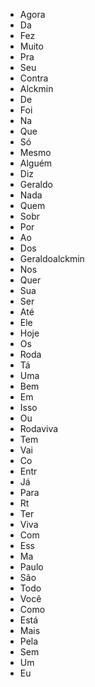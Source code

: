 - Agora
- Da
- Fez
- Muito
- Pra
- Seu
- Contra
- Alckmin
- De
- Foi
- Na
- Que
- Só
- Mesmo
- Alguém
- Diz
- Geraldo
- Nada
- Quem
- Sobr
- Por
- Ao
- Dos
- Geraldoalckmin
- Nos
- Quer
- Sua
- Ser
- Até
- Ele
- Hoje
- Os
- Roda
- Tá
- Uma
- Bem
- Em
- Isso
- Ou
- Rodaviva
- Tem
- Vai
- Co
- Entr
- Já
- Para
- Rt
- Ter
- Viva
- Com
- Ess
- Ma
- Paulo
- São
- Todo
- Você
- Como
- Está
- Mais
- Pela
- Sem
- Um
- Eu
